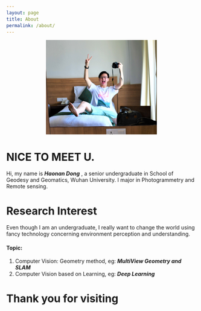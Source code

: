 ```yaml
---
layout: page
title: About
permalink: /about/
---
```


<div align=center><img src="http://github.com/haonan-dong/haonan-dong.github.io/raw/master/assets/img/about_me/me.JPG" height="250"></div>  

# NICE TO MEET U. 
Hi, my name is    ***Haonan Dong***  , a senior undergraduate in School of Geodesy and Geomatics, Wuhan University. I major in Photogrammetry and Remote sensing.

# Research Interest
Even though I am an undergraduate, I really want to change the world using fancy technology concerning environment perception and understanding.

#### Topic:
1. Computer Vision: Geometry method, eg: ***MultiView Geometry and SLAM***
2. Computer Vision based on Learning, eg: ***Deep Learning***


# Thank you for visiting
